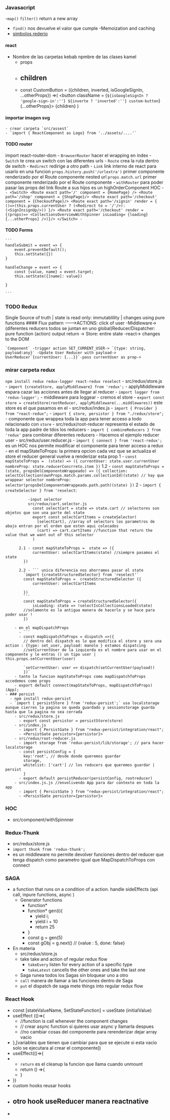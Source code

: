 ### Javasacript 
  -`map()` `filter()` return a new array
  - `find()` nos devuelve el valor que cumple 
  -Memoization and caching
  - [simbolos rederio](https://www.w3schools.com/charsets/ref_utf_dingbats.asp)


#### react
  - Nombre de las carpetas kebab npmbre de las clases kamel 
    - props
    - children
      - 
    - const CustomButton  = ({children, inverted, isGoogleSignIn, ...otherProps}) =>(
               <button className = {`${isGoogleSignIn ? 'google-sign-in':''} ${inverte ? 'inverted':''} custom-button`} {...otherProps}>
                  {children}
                </button>
      )

#### importar imagen svg
    - crear carpeta `src/assest`
    - `import { ReactComponent as Logo} from '../assets/....'`


#### TODO router
import react-router-dom
    - `BrowserRouter` hacer el wrapping en index
    - `Switch` te crea un switch con las diferentes urls
    - `Route` crea la ruta dentro de switch 
    - `Redirect` redirige a otro path
    - `Link` link interno de react
            para usarlo en una funcion `props.history.push('/urlextra')` primer componente renderizado por el Route componente
            nested url `props.match.url` primer componente renderizado por el Route componente
    - `withRouter` para poder pasar las props del link Route a sus hijos es un highOrderComponent HOC
      - ```
        - <Switch>
          <Route exact path='/' component = {HomePage} />
          <Route path='/shop' component = {ShopPage}/>
          <Route exact path='/checkout' component = {CheckoutPage}/>
          <Route exact path='/signin' render = {
            ()=>(this.props.currentUser ? (<Redirect to = '/'/>):(<SignInsignUp/>))
          }/>
          <Route exact path='/checkout' render = {(props)=> <CollectionsOverviewWithSpinner isLoading= {loading} {...otherProps} />)}/>
          </Switch>
      - ```

#### TODO Forms
    ```
    handleSubmit = event => {
        event.preventDefault();
        this.setState({})
    }

    handleChange = event => {
        const {value, name} = event.target;
        this.setState({[name]: value})

    }

    ```

### TODO Redux 

Single Source of truth | state is read only: immutablility | changes using pure functions
    #### Flux pattern
    --->ACTIONS: click of user -Middleware-> (diferentes reducers todos se juntan en uno global)Reducer/Dispatcher: pure function (action) output return -> Store: entire state -react-> changes to the DOM 
    

    `Component` -trigger action SET_CURRENT_USER-> `{type: string, payload:any}` -Update User Reducer with payload-> UserReducer`{currentUser: {...}}`-pass currentUser as prop->

### mirar carpeta redux
`npm install redux redux-logger react-redux reselect`
    - src/redux/store.js
      - `import {createStore, applyMiddleware} from 'redux';`
        - applyMiddleware espara cazar las acciones antes de llegar al reducer
      - `import logger from 'redux-logger';`
        - middleware para loggear
      - cremos el store
        - `export const store = createStore(rootReducer, applyMiddleware(...middlewares))` este store es el que pasamos en el <Provider>
    - src/redux/index.js
      - `import { Provider } from "react-redux";`
      - `import { store, persistor } from "./redux/store";`
        - componente que wrappea toda la app <Provider store = {store}></Provider> para tener acceso a todo relacionado con `store`
    - src/redux/root-reducer representa el estado de toda la app padre de tdos los reducers
      - `import { combineReducers } from 'redux'` para combinar diferentes reducers
    - Hacemos el ejemplo reducer user
      - src/redux/user.reducer.js
      - `import { connect } from 'react-redux';` es un HOC nos permite modificar el componente para tener acceso a redux
        - en el mapStateToProps: la primera opcion cada vez que se actualiza el store el reducer general vuelve a renderizar esta prop
          1 - ```
            const mapStateToProps =  (state) => ({
                currentUser: state.user.currentUser
                nombreProp: state.reducerConcrreto.item
            })
            ```
          1.2  - ```
            const mapStateToProps =  (state, propsDelComponenteWrappeado) => ({
                collection: selectCollection(ownProps.match.params.collectionId)(state) // hay que wrappear selector
                nombreProp: selector(propsDelComponenteWrappeado.path.path)(state)
            })
            ```
          2 - `import { createSelector } from 'reselect`:

              -input selector
              src/redux/cart.selector.js
                const selectCart = state => state.cart // selectores son objetos que son una parte del state
                export const selectCartItems = createSelector(
                  [selectCart], //array of selectors los parametros de abajo entran por el orden que esten aqui colocados
                  (cart) => cart.cartItems //function that return the value that we want out of this selector
                )
            
          2.1 - const mapStateToProps =  state => ({
                currentUser: selectCartItems(state) //siempre pasamos el state
            })

          2.2 - ``` unica diferencia nos ahorramos pasar el state
            `import {createStructuredSelector} from 'reselect'` 
            const mapStateToProps =  createStructuredSelector ({
                currentUser: selectCartItems
                
            })
            ```
            const mapStateToProps = createStructuredSelector({
                isLoading: state => !selectIsCollectionsLoaded(state) 
            //solamente es la antigua manera de hacerlo y se hace para poder usar !
            })

        - en el mapDispatchProps
          - ```
          - const mapDispatchToProps = dispatch =>({
            // dentro del dispatch es lo que modifica el store y sera una action : {type: set_user, payload: manolo } estamos dispatcing
            //setCurrentUser de la izquierda es el nombre para usar en el componente y le entras () un tipo user | this.props.setCurrentUser(user)
            
            `setCurrentUser: user => dispatch(setCurrentUser(payload))
            })`
        - tanto la funcion mapStateToProps como mapDispatchToProps accedemos como props
        - export default connect(mapStateToProps, mapDispatchToProps)(App);
    - ### persist
      - npm install redux-persist
      - `import { persistStore } from 'redux-persist';` usa localstorage aunque cierres la pagina se queda guardado y sessionstorage guarda hasta que la pagina no sea cerrada
        - src/redux/store.js
          - export const persistor = persistStore(store)
        - src/index.js
          - import { PersistGate } from "redux-persist/integration/react";
          - <PersistGate persistor={persistor}>
        - src/redux/root-reducer.js
          - import storage from 'redux-persist/lib/storage'; // para hacer localstorage
          - const persistConfig = {
            key:'root', // desde donde queremos guardar
            storage,
            whitelist: ['cart'] // los reducers que queremos guardar | persist
            }
          - export default persistReducer(persistConfig, rootreducer)
        - src/index.js.js //envolivendo App para dar contexto en toda la app 
          - import { PersistGate } from "redux-persist/integration/react";
          - <PersistGate persistor={persistor}>
### HOC 
  - src/component/withSpinnner

### Redux-Thunk 
  - src/redux/store.js
  - `import thunk from 'redux-thunk';`
  - es un middleware no permite devolver funciones dentro del reducer que tenga dispatch como parametro igual que MapDispatchToProps con connect

### SAGA
  - a function that runs  on a condition of a action. handle sideEffects (api call, inpure functions, async )
    - Generator functions 
      - function*
      - function* gen(i){
        - yield i; 
        - yield i + 10 
        - return 25
      - }
      - const g = gen(5)
      - const gObj = g.next() // {value : 5, done: false}
  - En materia 
    - src/redux/store.js
    - take take and action of regular redux flow
      - `takeEvery` listen for every action of a specific type
      - `takeLatest` cancells the other ones and take the last one
    - Saga runea todos los Sagas sin bloquear uno a otro 
    - `call` manera de llamar a las funciones dentro de Saga
    - `put` el dispatch de saga mete things into regular redux flow
### React Hook
  -  const [stateValueName, SetStateFunction] = useState (initialValue)
  -  useEffect (()=>{
     -  //function is call whenever the component changes
     -  // crear async function si quieres usar async y llamarla despues
     -  //no cambiar cosas del componente para rerenderizar dejar array vacio 
  -  },[variables que tienen que cambiar para que se ejecute si esta vacio solo se ejecutara al crear el componente])
  -  useEffect(()=>{
  -  
     -  `return` es el cleanup la funcion que llama cuando unmount
     -  return () =>{
     -  }
  -  })
  -  custom hooks reusar hooks
  -  otro hook useReducer manera reactnative 
     -  
  -  